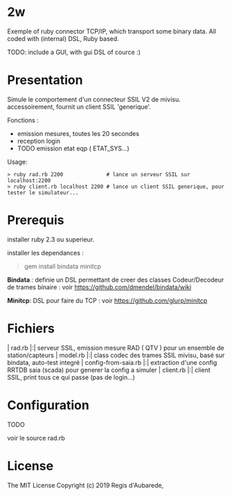 2w
==
Exemple of ruby connector TCP/IP, which transport some binary data.
All coded with  (internal) DSL, Ruby based.

TODO: include a GUI, with gui DSL of cource :)

Presentation
============

Simule le comportement d'un connecteur SSIL V2 de mivisu.
accessoirement, fournit un client SSIL 'generique'.

Fonctions :
* emission mesures, toutes les 20 secondes 
* reception login
* TODO emission etat eqp ( ETAT_SYS...)

Usage:
```
> ruby rad.rb 2200              # lance un serveur SSIL sur localhost:2200
> ruby client.rb localhost 2200 # lance un client SSIL generique, pour tester le simulateur...
```

Prerequis
==========

installer ruby 2.3 ou superieur.

installer les dependances :
> gem install bindata minitcp

**Bindata** : definie un DSL permettant de creer des classes Codeur/Decodeur de trames binaire : voir
 https://github.com/dmendel/bindata/wiki

**Minitcp**:  DSL pour faire du TCP : voir  https://github.com/glurp/minitcp

Fichiers
========

| rad.rb    |:|	 serveur SSIL, emission mesure RAD ( QTV ) pour un ensemble de station/capteurs
| model.rb  |:|  class codec des trames SSIL mivisu, basé sur bindata, auto-test integré
| config-from-saia.rb |:|  extraction d'une config RRTDB saia (scada) pour generer la config a simuler
| client.rb |:|	 client SSIL, print tous ce qui passe (pas de login...)

Configuration
============

TODO

voir le source rad.rb

License
======

The MIT License
Copyright (c) 2019 Regis d'Aubarede,
